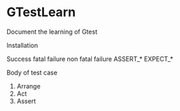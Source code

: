 # GTestLearn
Document the learning of Gtest

Installation 


Success  fatal failure   non fatal failure
          ASSERT_*          EXPECT_*
          

Body of test case
1. Arrange 
2. Act 
3. Assert
